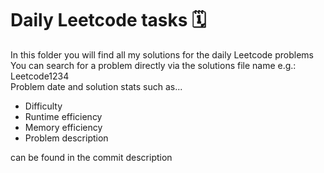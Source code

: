 <h1>Daily Leetcode tasks 🗓️</h1>
<p>In this folder you will find all my solutions for the daily Leetcode problems<br>
You can search for a problem directly via the solutions file name e.g.: Leetcode1234<br>
Problem date and solution stats such as...

- Difficulty
- Runtime efficiency
- Memory efficiency
- Problem description

can be found in the commit description</p>
